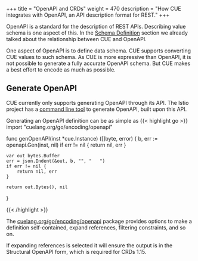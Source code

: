 +++
title = "OpenAPI and CRDs"
weight = 470
description = "How CUE integrates with OpenAPI, an API description format for REST."
+++

OpenAPI is a standard for the description of REST APIs.
Describing value schema is one aspect of this.
In the [Schema Definition](/docs/usecases/datadef) section we already
talked about the relationship between CUE and OpenAPI.

One aspect of OpenAPI is to define data schema.
CUE supports converting CUE values to such schema.
As CUE is more expressive than OpenAPI, it is not possible to generate
a fully accurate OpenAPI schema.
But CUE makes a best effort to encode as much as possible.


## Generate OpenAPI

CUE currently only supports generating OpenAPI through its API.
The Istio project has a
[command line tool](https://github.com/istio/tools/tree/master/cmd/cue-gen)
to generate OpenAPI, built upon this API.

Generating an OpenAPI definition can be as simple as
{{< highlight go >}}
import "cuelang.org/go/encoding/openapi"

func genOpenAPI(inst *cue.Instance) ([]byte, error) {
    b, err := openapi.Gen(inst, nil)
    if err != nil {
        return nil, err
    }

    var out bytes.Buffer
    err = json.Indent(&out, b, "", "   ")
    if err != nil {
        return nil, err
    }
    
    return out.Bytes(), nil
}

{{< /highlight >}}

The [cuelang.org/go/encoding/openapi](https://godoc.org/cuelang.org/go/encoding/openapi)
package provides options to make a definition self-contained,
expand references, filtering constraints, and so on.

If expanding references is selected it will ensure the output is
in the Structural OpenAPI form, which is required for CRDs 1.15.
